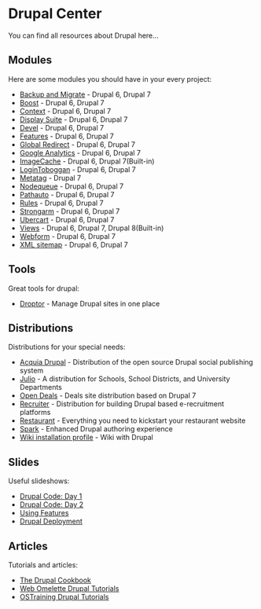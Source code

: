# Drupal Center

You can find all resources about Drupal here...

## Modules

Here are some modules you should have in your every project:

* [Backup and Migrate](https://drupal.org/project/backup_migrate) - Drupal 6, Drupal 7
* [Boost](https://drupal.org/project/boost) - Drupal 6, Drupal 7
* [Context](https://drupal.org/project/context) - Drupal 6, Drupal 7
* [Display Suite](https://drupal.org/project/ds) - Drupal 6, Drupal 7
* [Devel](https://drupal.org/project/devel) - Drupal 6, Drupal 7
* [Features](https://drupal.org/project/features) - Drupal 6, Drupal 7
* [Global Redirect](https://drupal.org/project/globalredirect) - Drupal 6, Drupal 7
* [Google Analytics](https://drupal.org/project/google_analytics) - Drupal 6, Drupal 7
* [ImageCache](https://drupal.org/project/imagecache) - Drupal 6, Drupal 7(Built-in)
* [LoginToboggan](https://drupal.org/project/logintoboggan) - Drupal 6, Drupal 7
* [Metatag](https://drupal.org/project/metatag) - Drupal 7
* [Nodequeue](https://drupal.org/project/nodequeue) - Drupal 6, Drupal 7
* [Pathauto](https://drupal.org/project/pathauto) - Drupal 6, Drupal 7
* [Rules](https://drupal.org/project/rules) - Drupal 6, Drupal 7
* [Strongarm](https://drupal.org/project/strongarm) - Drupal 6, Drupal 7
* [Ubercart](https://drupal.org/project/ubercart) - Drupal 6, Drupal 7
* [Views](https://drupal.org/project/views) - Drupal 6, Drupal 7, Drupal 8(Built-in)
* [Webform](https://drupal.org/project/webform) - Drupal 6, Drupal 7
* [XML sitemap](https://drupal.org/project/xmlsitemap) - Drupal 6, Drupal 7

## Tools

Great tools for drupal:

* [Droptor](http://www.droptor.com/) - Manage Drupal sites in one place

## Distributions

Distributions for your special needs:

* [Acquia Drupal](http://www.acquia.com/products-services/acquia-drupal) - Distribution of the open source Drupal social publishing system
* [Julio](https://drupal.org/project/julio) - A distribution for Schools, School Districts, and University Departments
* [Open Deals](https://drupal.org/project/opendeals) - Deals site distribution based on Drupal 7
* [Recruiter](https://drupal.org/project/recruiter) - Distribution for building Drupal based e-recruitment platforms
* [Restaurant](https://drupal.org/project/restaurant) - Everything you need to kickstart your restaurant website
* [Spark](https://drupal.org/project/spark) - Enhanced Drupal authoring experience
* [Wiki installation profile](https://drupal.org/project/drupal_wiki) - Wiki with Drupal

## Slides

Useful slideshows:

* [Drupal Code: Day 1](http://www.slideshare.net/eaton/drupal-development)
* [Drupal Code: Day 2](http://www.slideshare.net/eaton/drupal-development-part-2)
* [Using Features](http://www.slideshare.net/voidberg/using-features)
* [Drupal Deployment](http://www.slideshare.net/eaton/drupal-deployment-presentation)

## Articles

Tutorials and articles:

* [The Drupal Cookbook](https://drupal.org/documentation/customization/tutorials/beginners-cookbook)
* [Web Omelette Drupal Tutorials](http://www.webomelette.com/drupal)
* [OSTraining Drupal Tutorials](http://www.ostraining.com/blog/drupal/)
